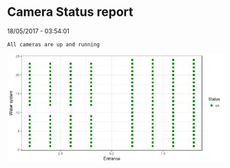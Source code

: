 Camera Status report
================
18/05/2017 - 03:54:01

    All cameras are up and running

![](camreport_files/figure-markdown_github/unnamed-chunk-2-1.png)
